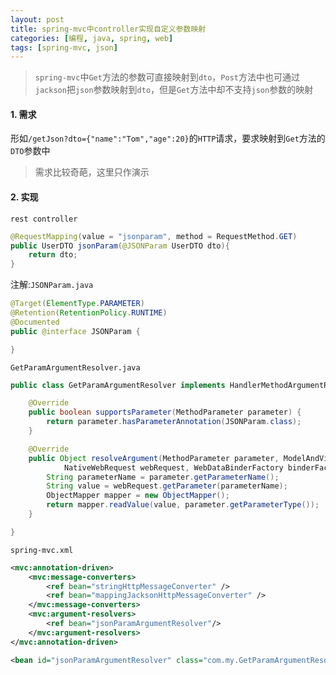 ```yaml
---
layout: post
title: spring-mvc中controller实现自定义参数映射
categories: [编程, java, spring, web]
tags: [spring-mvc, json]
---
```



> `spring-mvc`中`Get`方法的参数可直接映射到`dto`，`Post`方法中也可通过`jackson`把`json`参数映射到`dto`，但是`Get`方法中却不支持`json`参数的映射

#### 1. 需求

形如`/getJson?dto={"name":"Tom","age":20}`的`HTTP`请求，要求映射到`Get`方法的`DTO`参数中

> 需求比较奇葩，这里只作演示

#### 2. 实现
`rest controller`
```java
@RequestMapping(value = "jsonparam", method = RequestMethod.GET)
public UserDTO jsonParam(@JSONParam UserDTO dto){
    return dto;
}
```

注解:`JSONParam.java`
```java
@Target(ElementType.PARAMETER)
@Retention(RetentionPolicy.RUNTIME)
@Documented
public @interface JSONParam {

}
```

`GetParamArgumentResolver.java`
```java
public class GetParamArgumentResolver implements HandlerMethodArgumentResolver {

	@Override
	public boolean supportsParameter(MethodParameter parameter) {
		return parameter.hasParameterAnnotation(JSONParam.class);
	}

	@Override
	public Object resolveArgument(MethodParameter parameter, ModelAndViewContainer mavContainer,
			NativeWebRequest webRequest, WebDataBinderFactory binderFactory) throws Exception {
		String parameterName = parameter.getParameterName();
		String value = webRequest.getParameter(parameterName);
		ObjectMapper mapper = new ObjectMapper();
		return mapper.readValue(value, parameter.getParameterType());
	}

}
```

`spring-mvc.xml`
```xml
<mvc:annotation-driven>
    <mvc:message-converters>
        <ref bean="stringHttpMessageConverter" />
        <ref bean="mappingJacksonHttpMessageConverter" />
    </mvc:message-converters>
    <mvc:argument-resolvers>
        <ref bean="jsonParamArgumentResolver"/>
    </mvc:argument-resolvers>
</mvc:annotation-driven>

<bean id="jsonParamArgumentResolver" class="com.my.GetParamArgumentResolver"/>
```
